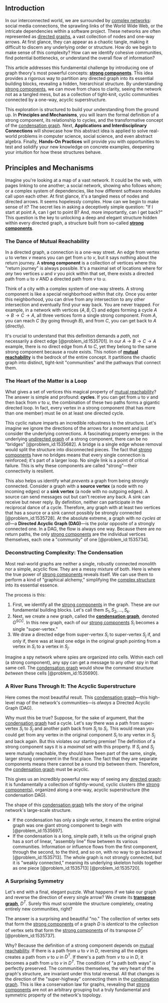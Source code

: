 ## Introduction
In our interconnected world, we are surrounded by [complex networks](@article_id:261201): social media connections, the sprawling links of the World Wide Web, or the intricate dependencies within a software project. These networks are often represented as [directed graphs](@article_id:271816), a vast collection of nodes and one-way arrows. At first glance, they can appear as a chaotic tangle, making it difficult to discern any underlying order or structure. How do we begin to make sense of this complexity? How can we identify cohesive communities, find potential bottlenecks, or understand the overall flow of information?

This article addresses this fundamental challenge by introducing one of graph theory's most powerful concepts: **[strong components](@article_id:264866)**. This idea provides a rigorous way to partition any directed graph into its essential building blocks, revealing a hidden, hierarchical structure. By understanding [strong components](@article_id:264866), we can move from chaos to clarity, seeing the network not as a tangled mess, but as a collection of tight-knit, cyclic communities connected by a one-way, acyclic superstructure.

This exploration is structured to build your understanding from the ground up. In **Principles and Mechanisms**, you will learn the formal definition of a strong component, its relationship to cycles, and the transformative concept of the [condensation graph](@article_id:261338). Next, **Applications and Interdisciplinary Connections** will showcase how this abstract idea is applied to solve real-world problems in computer science, social science, and even abstract algebra. Finally, **Hands-On Practices** will provide you with opportunities to test and solidify your new knowledge on concrete examples, deepening your intuition for how these structures behave.

## Principles and Mechanisms

Imagine you're looking at a map of a vast network. It could be the web, with pages linking to one another; a social network, showing who follows whom; or a complex system of dependencies, like how different software modules call upon each other. At first glance, it's a tangled mess of nodes and directed arrows. It seems hopelessly complex. How can we begin to make sense of it? The secret lies in asking a deceptively simple question: "If I start at point A, can I get to point B? And, more importantly, can I get back?" This question is the key to unlocking a deep and elegant structure hidden within every directed graph, a structure built from so-called **[strong components](@article_id:264866)**.

### The Dance of Mutual Reachability

In a directed graph, a connection is a one-way street. An edge from vertex $u$ to vertex $v$ means you can get from $u$ to $v$, but it says nothing about the return journey. A **strong component** is a collection of vertices where this "return journey" is always possible. It's a maximal set of locations where for *any* two vertices $u$ and $v$ you pick within that set, there exists a directed path from $u$ to $v$ AND a directed path from $v$ to $u$.

Think of a city with a complex system of one-way streets. A strong component is like a special neighborhood within that city. Once you enter this neighborhood, you can drive from any intersection to any other intersection and eventually find your way back. You are never trapped. For example, in a network with vertices $\{A, B, C\}$ and edges forming a cycle $A \to B \to C \to A$, all three vertices form a single strong component. From $A$, you can reach $C$ (by going through $B$), and from $C$, you can get back to $A$ (directly).

It's crucial to understand that this definition demands a *path*, not necessarily a direct edge [@problem_id:1535701]. In our $A \to B \to C \to A$ example, there is no direct edge from $A$ to $C$, yet they belong to the same strong component because a route exists. This notion of **[mutual reachability](@article_id:262979)** is the bedrock of the entire concept. It partitions the chaotic graph into distinct, tight-knit "communities" and the pathways that connect them.

### The Heart of the Matter is a Loop

What gives a set of vertices this magical property of [mutual reachability](@article_id:262979)? The answer is simple and profound: **cycles**. If you can get from $u$ to $v$ and then back from $v$ to $u$, the combination of these two paths forms a gigantic directed loop. In fact, every vertex in a strong component (that has more than one member) must lie on at least one directed cycle.

This cyclic nature imparts an incredible robustness to the structure. Let's imagine we ignore the directions of the arrows for a moment and just consider the underlying connections. A fascinating property emerges: in the underlying [undirected graph](@article_id:262541) of a strong component, there can be no "bridges" [@problem_id:1535682]. A bridge is a single edge whose removal would split the structure into disconnected pieces. The fact that [strong components](@article_id:264866) have no bridges means that every single connection is reinforced; it's part of a larger loop. No single link is a point of critical failure. This is why these components are called "strong"—their connectivity is resilient.

This also helps us identify what *prevents* a graph from being strongly connected. Consider a graph with a **source vertex** (a node with no incoming edges) or a **sink vertex** (a node with no outgoing edges). A source can send messages out but can't receive any back. A sink can receive but never reply. By definition, neither can participate in the reciprocal dance of a cycle. Therefore, any graph with at least two vertices that has a source or a sink cannot possibly be strongly connected [@problem_id:1535728]. At the absolute extreme, a graph with *no cycles at all*—a **Directed Acyclic Graph (DAG)**—is the polar opposite of a strongly connected one. In a DAG, the flow is always one way. Because there are no return paths, the only [strong components](@article_id:264866) are the individual vertices themselves, each one a "community" of one [@problem_id:1535734].

### Deconstructing Complexity: The Condensation

Most real-world graphs are neither a single, robustly connected monolith nor a simple, acyclic flow. They are a messy mixture of both. Here is where the true power of [strong components](@article_id:264866) reveals itself. We can use them to perform a kind of "graphical alchemy," simplifying the [complex structure](@article_id:268634) into its essential essence.

The process is this:
1.  First, we identify all the [strong components](@article_id:264866) in the graph. These are our fundamental building blocks. Let's call them $S_1, S_2, \dots, S_k$.
2.  Next, we create a new graph, called the **[condensation graph](@article_id:261338)**, denoted $G^{SCC}$. In this new graph, each of our [strong components](@article_id:264866) $S_i$ becomes a single "super-vertex."
3.  We draw a directed edge from super-vertex $S_i$ to super-vertex $S_j$ if, and only if, there was at least one edge in the original graph pointing from a vertex in $S_i$ to a vertex in $S_j$.

Imagine a spy network where spies are organized into cells. Within each cell (a strong component), any spy can get a message to any other spy in that same cell. The [condensation graph](@article_id:261338) would show the command structure *between* these cells [@problem_id:1535690].

### A River Runs Through It: The Acyclic Superstructure

Here comes the most beautiful result. This [condensation graph](@article_id:261338)—this high-level map of the network's communities—is *always* a Directed Acyclic Graph (DAG).

Why must this be true? Suppose, for the sake of argument, that the [condensation graph](@article_id:261338) had a cycle. Let's say there was a path from super-vertex $S_i$ to $S_j$ and another path back from $S_j$ to $S_i$. This would mean you could get from any vertex in the original component $S_i$ to any vertex in $S_j$ and back again. But this violates our starting premise! The definition of a strong component says it is a *maximal* set with this property. If $S_i$ and $S_j$ were mutually reachable, they should have been part of the same, single, larger strong component in the first place. The fact that they are separate components means there cannot be a round trip between them. Therefore, the [condensation graph](@article_id:261338) must be acyclic.

This gives us an incredibly powerful new way of seeing any [directed graph](@article_id:265041): it is fundamentally a collection of tightly-wound, cyclic clusters (the [strong components](@article_id:264866)), organized along a one-way, acyclic superstructure (the condensation DAG).

The shape of this [condensation graph](@article_id:261338) tells the story of the original network's large-scale structure.
*   If the condensation has only a single vertex, it means the entire original graph was one giant strong component to begin with [@problem_id:1535697].
*   If the condensation is a long, simple path, it tells us the original graph has a sort of linear, "assembly line" flow between its various communities. Information or influence flows from the first component, through the second, to the third, and so on, with no way to go backward [@problem_id:1535713]. The whole graph is not strongly connected, but it is "weakly connected," meaning its underlying skeleton holds together as one piece [@problem_id:1535713] [@problem_id:1535720].

### A Surprising Symmetry

Let's end with a final, elegant puzzle. What happens if we take our graph and reverse the direction of every single arrow? We create its **[transpose graph](@article_id:261182)**, $D^T$. Surely this must scramble the structure completely, creating entirely new communities, right?

The answer is a surprising and beautiful "no." The collection of vertex sets that form the [strong components](@article_id:264866) of a graph $D$ is *identical* to the collection of vertex sets that form the [strong components](@article_id:264866) of its transpose $D^T$ [@problem_id:1535737].

Why? Because the definition of a strong component depends on [mutual reachability](@article_id:262979). If there is a path from $u$ to $v$ in $D$, reversing all the edges creates a path from $v$ to $u$ in $D^T$. If there's a path from $v$ to $u$ in $D$, it becomes a path from $u$ to $v$ in $D^T$. The condition of "a path both ways" is perfectly preserved. The communities themselves, the very heart of the graph's structure, are invariant under this total reversal. All that changes is the direction of the "super-highway" connecting them in the [condensation graph](@article_id:261338). This is like a conservation law for graphs, revealing that [strong components](@article_id:264866) are not an arbitrary grouping but a truly fundamental and symmetric property of the network's topology.